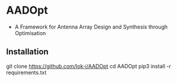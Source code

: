 # AADOpt
- A Framework for Antenna Array Design and Synthesis through Optimisation

## Installation
  git clone https://github.com/lok-i/AADOpt
  cd AADOpt
  pip3 install -r requirements.txt


